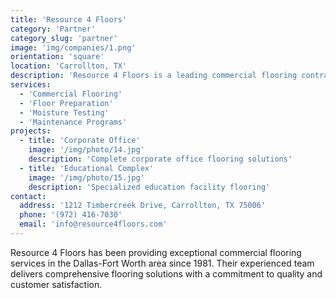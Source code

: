 ```yaml
---
title: 'Resource 4 Floors'
category: 'Partner'
category_slug: 'partner'
image: 'img/companies/1.png'
orientation: 'square'
location: 'Carrollton, TX'
description: 'Resource 4 Floors is a leading commercial flooring contractor serving the Dallas-Fort Worth metroplex, specializing in comprehensive flooring solutions for commercial spaces.'
services:
  - 'Commercial Flooring'
  - 'Floor Preparation'
  - 'Moisture Testing'
  - 'Maintenance Programs'
projects:
  - title: 'Corporate Office'
    image: '/img/photo/14.jpg'
    description: 'Complete corporate office flooring solutions'
  - title: 'Educational Complex'
    image: '/img/photo/15.jpg'
    description: 'Specialized education facility flooring'
contact:
  address: '1212 Timbercreek Drive, Carrollton, TX 75006'
  phone: '(972) 416-7030'
  email: 'info@resource4floors.com'
---
```


Resource 4 Floors has been providing exceptional commercial flooring services in the Dallas-Fort Worth area since 1981. Their experienced team delivers comprehensive flooring solutions with a commitment to quality and customer satisfaction. 